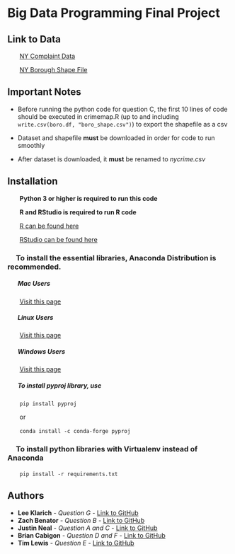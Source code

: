 # Big Data Programming Final Project

## Link to Data
&nbsp;&nbsp;&nbsp;&nbsp;&nbsp;&nbsp; [NY Complaint Data](https://www.kaggle.com/agustinsellanes/nypd-complaint-data-historic)

&nbsp;&nbsp;&nbsp;&nbsp;&nbsp;&nbsp; [NY Borough Shape File](https://www1.nyc.gov/assets/planning/download/zip/data-maps/open-data/nybb_19d.zip)

## Important Notes
* Before running the python code for question C, the first 10 lines of code should be executed in crimemap.R (up to and including `write.csv(boro.df, "boro_shape.csv")`) to export the shapefile as a csv

* Dataset and shapefile **must** be downloaded in order for code to run smoothly

* After dataset is downloaded, it **must** be renamed to *nycrime.csv*


## Installation
&nbsp;&nbsp;&nbsp;&nbsp;&nbsp;&nbsp; **Python 3 or higher is required to run this code**

&nbsp;&nbsp;&nbsp;&nbsp;&nbsp;&nbsp; **R and RStudio is required to run R code**

&nbsp;&nbsp;&nbsp;&nbsp;&nbsp;&nbsp; [R can be found here](https://www.r-project.org/)

&nbsp;&nbsp;&nbsp;&nbsp;&nbsp;&nbsp; [RStudio can be found here](https://rstudio.com/products/rstudio/download/)


### &nbsp;&nbsp;&nbsp;&nbsp; To install the essential libraries, Anaconda Distribution is recommended.

##### &nbsp;&nbsp;&nbsp;&nbsp;&nbsp;&nbsp; Mac Users

&nbsp;&nbsp;&nbsp;&nbsp;&nbsp;&nbsp; [Visit this page](https://docs.anaconda.com/anaconda/install/mac-os/)


##### &nbsp;&nbsp;&nbsp;&nbsp;&nbsp;&nbsp; **Linux Users**

&nbsp;&nbsp;&nbsp;&nbsp;&nbsp;&nbsp; [Visit this page](https://docs.anaconda.com/anaconda/install/linux/)


##### &nbsp;&nbsp;&nbsp;&nbsp;&nbsp;&nbsp; Windows Users

&nbsp;&nbsp;&nbsp;&nbsp;&nbsp;&nbsp; [Visit this page](https://docs.anaconda.com/anaconda/install/windows/)


##### &nbsp;&nbsp;&nbsp;&nbsp;&nbsp;&nbsp; To install pyproj library, use

&nbsp;&nbsp;&nbsp;&nbsp;&nbsp;&nbsp; `pip install pyproj`

&nbsp;&nbsp;&nbsp;&nbsp;&nbsp;&nbsp; or

&nbsp;&nbsp;&nbsp;&nbsp;&nbsp;&nbsp; `conda install -c conda-forge pyproj`


### &nbsp;&nbsp;&nbsp;&nbsp; To install python libraries with Virtualenv instead of Anaconda

&nbsp;&nbsp;&nbsp;&nbsp;&nbsp;&nbsp; `pip install -r requirements.txt`

## Authors
* **Lee Klarich** - *Question G* - [Link to GitHub](https://github.com/leeklarich)
* **Zach Benator** - *Question B* - [Link to GitHub](https://github.com/benator)
* **Justin Neal** - *Question A and C* - [Link to GitHub](https://github.com/JustinJNEAL)
* **Brian Cabigon** - *Question D and F* - [Link to GitHub](https://github.com/bcabio)
* **Tim Lewis** - *Question E* - [Link to GitHub](https://github.com/timleelewis)    